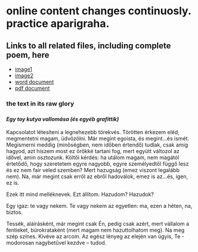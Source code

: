 
<h1><b>online content changes continuosly. practice aparigraha.</b></h1>

<h2> Links to all related files, including complete poem, here </h2>

 <ul>
              <li><a href="bender-zs%C3%B3finak-%C3%BCzenet-20180228.png">image1</a></li>
              <li><a href="Zoltan-david-Summerfield-National-ID-front.jpg">image2</a></li>
              <li><a href="Egy%20toy%20kutya%20vallom%C3%A1sa.docx">word document</a></li>
              <li><a href="Egy%20toy%20kutya%20vallom%C3%A1sa.pdf">pdf document</a></li>
 </ul>
 
<h3>the text in its raw glory<h3>

<h4><em>Egy toy kutya vallomása (és egyéb grafittik)</em></h4>

 Kapcsolatot létesíteni a legnehezebb törekvés. Törötten érkezem eléd, megmentetni magam, üdvözölni. Már megint egoista, és megint…és ismét.
Megismerni meddig (minőségben, nem időben értendő) tudlak, csak amíg hagyod, azt hiszem most ez örökké tartani fog, mert együtt változol az idővel, amin osztozunk. 
Költői kérdés: ha utálom magam, nem magától értetődő, hogy szeretetem egyre nagyobb, egyre személyedtől függő lesz és ez nem fair veled szemben? Mert hazugság (emez viszont legalább nem). Na, már megint csak erről az ebről hadoválok, emez is az…és, igen, ez is.
     
Ezek itt mind melléknevek. Ezt állítom. Hazudom? Hazudok?
    
Egy igaz: te vagy nekem. Te vagy nekem az egyetlen: ma, ezen a héten, na, biztos.
 
Tessék, aláírásként, már megint csak Én, pedig csak azért, mert vállalom a fentieket, bürokrataként (mert magam nem hazuttolhatom meg). Na meg szép színes. Kivéve az arcom.
Az egész lényeg az elején van úgyis, Te - modorosan nagybetűvel kezdve – tudod.

